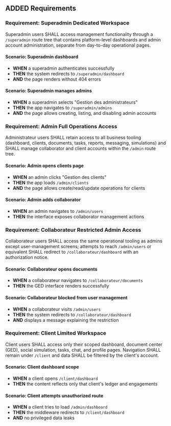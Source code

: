 ## ADDED Requirements
### Requirement: Superadmin Dedicated Workspace
Superadmin users SHALL access management functionality through a `/superadmin` route tree that contains platform-level dashboards and admin account administration, separate from day-to-day operational pages.

#### Scenario: Superadmin dashboard
- **WHEN** a superadmin authenticates successfully
- **THEN** the system redirects to `/superadmin/dashboard`
- **AND** the page renders without 404 errors

#### Scenario: Superadmin manages admins
- **WHEN** a superadmin selects "Gestion des administrateurs"
- **THEN** the app navigates to `/superadmin/admins`
- **AND** the page allows creating, listing, and disabling admin accounts

### Requirement: Admin Full Operations Access
Administrateur users SHALL retain access to all business tooling (dashboard, clients, documents, tasks, reports, messaging, simulations) and SHALL manage collaborator and client accounts within the `/admin` route tree.

#### Scenario: Admin opens clients page
- **WHEN** an admin clicks "Gestion des clients"
- **THEN** the app loads `/admin/clients`
- **AND** the page allows create/read/update operations for clients

#### Scenario: Admin adds collaborator
- **WHEN** an admin navigates to `/admin/users`
- **THEN** the interface exposes collaborator management actions

### Requirement: Collaborateur Restricted Admin Access
Collaborateur users SHALL access the same operational tooling as admins except user-management screens; attempts to reach `/admin/users` or equivalent SHALL redirect to `/collaborateur/dashboard` with an authorization notice.

#### Scenario: Collaborateur opens documents
- **WHEN** a collaborateur navigates to `/collaborateur/documents`
- **THEN** the GED interface renders successfully

#### Scenario: Collaborateur blocked from user management
- **WHEN** a collaborateur visits `/admin/users`
- **THEN** the system redirects to `/collaborateur/dashboard`
- **AND** displays a message explaining the restriction

### Requirement: Client Limited Workspace
Client users SHALL access only their scoped dashboard, document center (GED), social simulation, tasks, chat, and profile pages. Navigation SHALL remain under `/client` and data SHALL be filtered by the client's account.

#### Scenario: Client dashboard scope
- **WHEN** a client opens `/client/dashboard`
- **THEN** the content reflects only that client's ledger and engagements

#### Scenario: Client attempts unauthorized route
- **WHEN** a client tries to load `/admin/dashboard`
- **THEN** the middleware redirects to `/client/dashboard`
- **AND** no privileged data leaks
